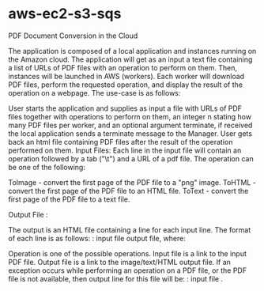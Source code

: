 # aws-ec2-s3-sqs

PDF Document Conversion in the Cloud

The application is composed of a local application and instances running on the Amazon cloud. The application will get as an input a text file containing a list of URLs of PDF files with an operation to perform on them. Then, instances will be launched in AWS (workers). Each worker will download PDF files, perform the requested operation, and display the result of the operation on a webpage. The use-case is as follows:

User starts the application and supplies as input a file with URLs of PDF files together with operations to perform on them, an integer n stating how many PDF files per worker, and an optional argument terminate, if received the local application sends a terminate message to the Manager.
User gets back an html file containing PDF files after the result of the operation performed on them.
Input Files: Each line in the input file will contain an operation followed by a tab ("\t") and a URL of a pdf file. The operation can be one of the following:

ToImage - convert the first page of the PDF file to a "png" image. ToHTML - convert the first page of the PDF file to an HTML file. ToText - convert the first page of the PDF file to a text file.

Output File :

The output is an HTML file containing a line for each input line. The format of each line is as follows: : input file output file, where:

Operation is one of the possible operations.
Input file is a link to the input PDF file.
Output file is a link to the image/text/HTML output file. If an exception occurs while performing an operation on a PDF file, or the PDF file is not available, then output line for this file will be: : input file .
